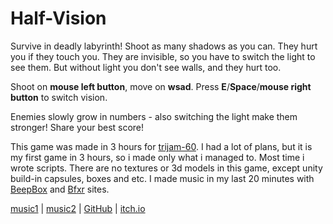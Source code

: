 # Half-Vision

Survive in deadly labyrinth!
Shoot as many shadows as you can.
They hurt you if they touch you.
They are invisible, so you have to switch the light to see them.
But without light you don't see walls, and they hurt too.

Shoot on **mouse left button**, move on **wsad**.
Press **E**/**​Space**​/**mouse ​right button**​ to switch vision.

Enemies slowly grow in numbers - also switching the light make them stronger!
Share your best score!

This game was made in 3 hours for [trijam-60](https://itch.io/jam/trijam-60).
I had a lot of plans, but it is my first game in 3 hours, so i made only what i managed to.
Most time i wrote scripts.
There are no textures or 3d models in this game, except unity build-in capsules, boxes and etc.
I made music in my last 20 minutes with [BeepBox](https://www.beepbox.co/) and [Bfxr](https://www.bfxr.net) sites.

[music1](https://www.beepbox.co/#8n31s0k0l00e03t2mm0a7g0fj07i0r1o3210T1v1L4uacq1d1fay0z1C0c0AbF6B0V1Q2580PfffaE2226T5v1L4ua2q3d7f7y6z1C0c4h0HKTTz99irrqih90T5v4L4u41q1d5f9y1z7C1c0h0H_RJSIrsAArrrrrT2v1L4u15q0d1f8y0z1C2w0b4x800000000h4g000000014h000000004x800000000p21kAqqf8WaWOe18VczAjwV7rhrqhSAth7ms61cJd7OnM9visu0BWqfELAzbAPbHbM4RQRV1HQ6LduwzH8WieAz0) | [music2](https://www.beepbox.co/#8n31s0k0l00e03t2mm0a7g0fj07i0r1o3210T5v1L4ua0q3d7f7y4z1C0c4h0HTP9Bx99sp99900T5v1L4ua2q3d7f7y6z1C0c4h0HKTTz99irrqih90T5v4L4u41q1d5f9y1z7C1c0h0H_RJSIrsAArrrrrT2v1L4u15q0d1f8y0z1C2w0b4x800000000h4g000000014h000000004x800000000p210Aqqf8WaWOe18VczAjwV7rhrqhSAth7ms61cJd7OnM9visu0BWqfELAzbAPbHbM00) | [GitHub](https://github.com/TupiNUMBooR/trijam-60) | [itch.io](https://tupinumboor.itch.io/half-vision)
